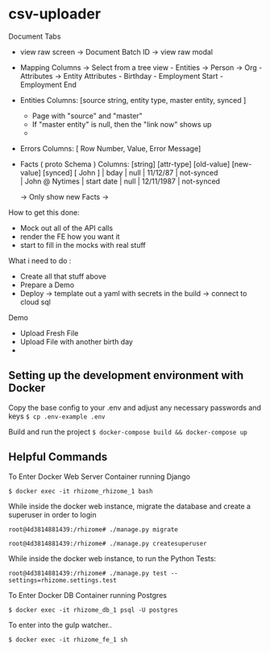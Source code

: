 # csv-uploader


Document Tabs
 - view raw screen
    -> Document Batch ID
    -> view raw modal
 - Mapping Columns
    -> Select from a tree view
        - Entities
            -> Person
            -> Org
        - Attributes
            -> Entity Attributes
                - Birthday
                - Employment Start
                - Employment End

 - Entities
   Columns: [source string, entity type, master entity, synced ]
     - Page with "source" and "master"
     - If "master entity" is null, then the "link now" shows up
     -

- Errors
  Columns: [ Row Number, Value, Error Message]

 - Facts ( proto Schema )
    Columns: [string] [attr-type] [old-value] [new-value]  [synced]
             [ John ] | bday | null | 11/12/87 | not-synced  
             | John @ Nytimes | start date | null | 12/11/1987 | not-synced

      -> Only show new Facts
      ->

How to get this done:
 - Mock out all of the API calls
 - render the FE how you want it
 - start to fill in the mocks with real stuff



What i need to do :
 - Create all that stuff above
 - Prepare a Demo
 - Deploy
     -> template out a yaml with secrets in the build
     -> connect to cloud sql


Demo
 - Upload Fresh File
 - Upload File with another birth day
 -


## Setting up the development environment with Docker #

Copy the base config to your .env and adjust any necessary passwords and keys
`$ cp .env-example .env`

Build and run the project
`$ docker-compose build && docker-compose up`

## Helpful Commands


To Enter Docker Web Server Container running Django

```
$ docker exec -it rhizome_rhizome_1 bash
```

While inside the docker web instance, migrate the database and create a superuser in order to login

```
root@4d3814881439:/rhizome# ./manage.py migrate

root@4d3814881439:/rhizome# ./manage.py createsuperuser
```

While inside the docker web instance, to run the Python Tests:

```
root@4d3814881439:/rhizome# ./manage.py test --settings=rhizome.settings.test
```

To Enter Docker DB Container running Postgres

```
$ docker exec -it rhizome_db_1 psql -U postgres
```

To enter into the gulp watcher..

```
$ docker exec -it rhizome_fe_1 sh
```
